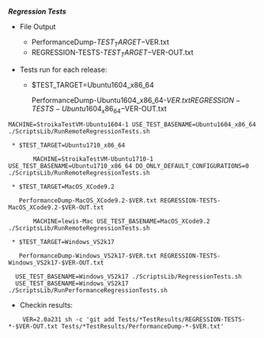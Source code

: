 ***Regression Tests***


   * File Output 
   
     *  PerformanceDump-$TEST_TARGET-$VER.txt 
     *  REGRESSION-TESTS-$TEST_TARGET-$VER-OUT.txt

   * Tests run for each release:
     * $TEST_TARGET=Ubuntu1604_x86_64 

       PerformanceDump-Ubuntu1604_x86_64-$VER.txt REGRESSION-TESTS-Ubuntu1604_x86_64-$VER-OUT.txt


~~~
MACHINE=StroikaTestVM-Ubuntu1604-1 USE_TEST_BASENAME=Ubuntu1604_x86_64 ./ScriptsLib/RunRemoteRegressionTests.sh
~~~
     * $TEST_TARGET=Ubuntu1710_x86_64 
     
~~~
       MACHINE=StroikaTestVM-Ubuntu1710-1 USE_TEST_BASENAME=Ubuntu1710_x86_64 DO_ONLY_DEFAULT_CONFIGURATIONS=0 ./ScriptsLib/RunRemoteRegressionTests.sh
~~~
     
     * $TEST_TARGET=MacOS_XCode9.2 
     
       PerformanceDump-MacOS_XCode9.2-$VER.txt REGRESSION-TESTS-MacOS_XCode9.2-$VER-OUT.txt
     
~~~
       MACHINE=lewis-Mac USE_TEST_BASENAME=MacOS_XCode9.2 ./ScriptsLib/RunRemoteRegressionTests.sh
~~~

     * $TEST_TARGET=Windows_VS2k17 
     
       PerformanceDump-Windows_VS2k17-$VER.txt REGRESSION-TESTS-Windows_VS2k17-$VER-OUT.txt
     
~~~{on windows bash shell run)
  USE_TEST_BASENAME=Windows_VS2k17 ./ScriptsLib/RegressionTests.sh
  USE_TEST_BASENAME=Windows_VS2k17 ./ScriptsLib/RunPerformanceRegressionTests.sh
~~~

   * Checkin results:

~~~
    VER=2.0a231 sh -c 'git add Tests/*TestResults/REGRESSION-TESTS-*-$VER-OUT.txt Tests/*TestResults/PerformanceDump-*-$VER.txt'
~~~
